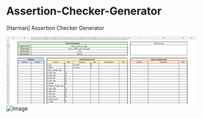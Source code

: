 # Assertion-Checker-Generator
[Harman] Assertion Checker Generator


![define엑셀](./images/define_excel.png)
<img width="1447" height="515" alt="Image" src="https://github.com/user-attachments/assets/7d286dc7-58b5-451a-8483-86d5abdc341c" />
